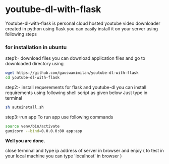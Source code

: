 # youtube-dl-with-flask

Youtube-dl-with-flask is personal cloud hosted youtube video downloader created in python using flask you can easily install it on your server using following steps

### for installation in ubuntu
step1:- download files
you can download application files and go to downloaded directory using
```sh
wget https://github.com/gauswamimilan/youtube-dl-with-flask
cd youtube-dl-with-flask
```
step2:- install requerements for flask and youtube-dl
you can install requirements using following shell script as given below
Just type in terminal
```sh
sh autoinstall.sh
```
step3:-run app
To run app use following commands
```sh
source venv/bin/activate
gunicorn --bind=0.0.0.0:80 app:app
```

**Well you are done.**

close terminal and type ip address of server in browser and enjoy ( to test in your local machine you can type 'localhost' in browser )
